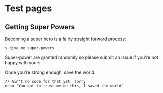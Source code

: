 # Test pages

## Getting Super Powers

Becoming a super hero is a fairly straight forward process:

```text
$ give me super-powers
```

Super-power are granted randomly so please submit an issue if you're not happy with yours.

Once you're strong enough, save the world:

```text
// Ain't no code for that yet, sorry
echo 'You got to trust me on this, I saved the world'
```

